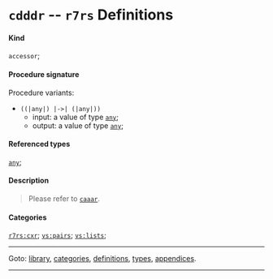 

<a id='definition__r7rs__cdddr'></a>

# `cdddr` -- `r7rs` Definitions


#### Kind

`accessor`;


#### Procedure signature

Procedure variants:
 * `((|any|) |->| (|any|))`
   * input: a value of type [`any`](../../r7rs/types/any.md#type__r7rs__any);
   * output: a value of type [`any`](../../r7rs/types/any.md#type__r7rs__any);


#### Referenced types

[`any`](../../r7rs/types/any.md#type__r7rs__any);


#### Description

> Please refer to [`caaar`](../../r7rs/definitions/caaar.md#definition__r7rs__caaar).


#### Categories

[`r7rs:cxr`](../../r7rs/categories/r7rs_3a_cxr.md#category__r7rs__r7rs_3a_cxr);
[`vs:pairs`](../../r7rs/categories/vs_3a_pairs.md#category__r7rs__vs_3a_pairs);
[`vs:lists`](../../r7rs/categories/vs_3a_lists.md#category__r7rs__vs_3a_lists);

----

Goto: [library](../../r7rs/_index.md#library__r7rs), [categories](../../r7rs/categories/_index.md#toc__r7rs__categories), [definitions](../../r7rs/definitions/_index.md#toc__r7rs__definitions), [types](../../r7rs/types/_index.md#toc__r7rs__types), [appendices](../../r7rs/appendices/_index.md#toc__r7rs__appendices).

----

